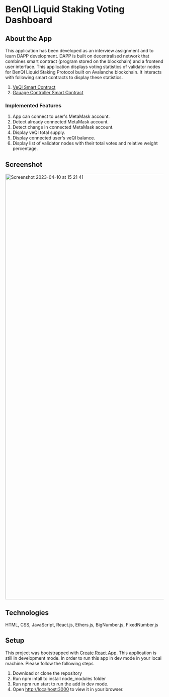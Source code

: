 # BenQI Liquid Staking Voting Dashboard

## About the App
This application has been developed as an interview assignment and to learn DAPP development. DAPP is built on decentralised network that combines smart contract (program stored on the blockchain) and a frontend user interface. This application displays voting statistics of validator nodes for BenQI Liquid Staking Protocol built on Avalanche blockchain. It interacts with following smart contracts to display these statistics. 

1. [VeQI Smart Contract](https://snowtrace.io/address/0x7Ee65Fdc1C534A6b4f9ea2Cc3ca9aC8d6c602aBd)
2. [Gauage Controller Smart Contract](https://snowtrace.io/address/0x14593cb3Ffe270a72862Eb08CeB57Bc3D4DdC16C)

### Implemented Features
1. App can connect to user's MetaMask account.
2. Detect already connected MetaMask account.
3. Detect change in connected MetaMask account.
4. Display veQI total supply.
5. Display connected user's veQI balance. 
6. Display list of validator nodes with their total votes and relative weight percentage.

## Screenshot

<img width="1352" alt="Screenshot 2023-04-10 at 15 21 41" src="https://user-images.githubusercontent.com/22117035/230900656-0d475d99-d2d0-4703-80b0-2b87a42945d5.png">

## Technologies

HTML, CSS, JavaScript, React.js, Ethers.js, BigNumber.js, FixedNumber.js

## Setup

This project was bootstrapped with [Create React App](https://github.com/facebook/create-react-app).
This application is still in development mode. 
In order to run this app in dev mode in your local machine. Please follow the following steps
1. Download or clone the repository
2. Run npm intall to install node_modules folder
3. Run npm run start to run the add in dev mode.
4. Open [http://localhost:3000](http://localhost:3000) to view it in your browser.
